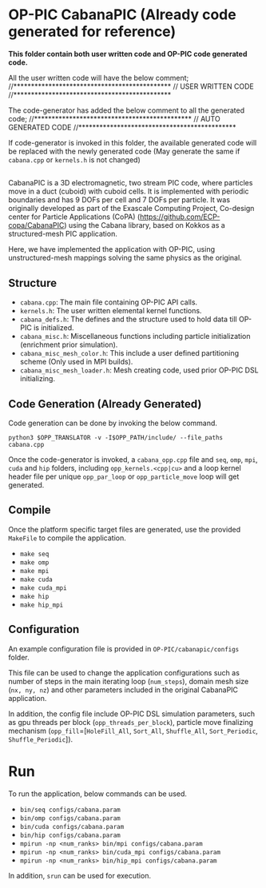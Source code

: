 # OP-PIC CabanaPIC (Already code generated for reference)

**This folder contain both user written code and OP-PIC code generated code.**

All the user written code will have the below comment;
//*********************************************
// USER WRITTEN CODE
//*********************************************

The code-generator has added the below comment to all the generated code; 
//*********************************************
// AUTO GENERATED CODE
//*********************************************

If code-generator is invoked in this folder, the available generated code will be replaced with the newly generated code (May generate the same if `cabana.cpp` or `kernels.h` is not changed)

##
CabanaPIC is a 3D electromagnetic, two stream PIC code, where particles move in a duct (cuboid) with cuboid cells.
It is implemented with periodic boundaries and has 9 DOFs per cell and 7 DOFs per particle. 
It was originally developed as part of the Exascale Computing Project, Co-design center for Particle Applications (CoPA) (https://github.com/ECP-copa/CabanaPIC) using the Cabana library, based on Kokkos as a structured-mesh PIC application.

Here, we have implemented the application with OP-PIC, using unstructured-mesh mappings solving the same physics as the original.

## Structure
 * `cabana.cpp`: The main file containing OP-PIC API calls. 
 * `kernels.h`: The user written elemental kernel functions.
 * `cabana_defs.h`: The defines and the structure used to hold data till OP-PIC is initialized.
 * `cabana_misc.h`: Miscellaneous functions including particle initialization (enrichment prior simulation).
 * `cabana_misc_mesh_color.h`: This include a user defined partitioning scheme (Only used in MPI builds).
 * `cabana_misc_mesh_loader.h`: Mesh creating code, used prior OP-PIC DSL initializing. 

## Code Generation (Already Generated)
Code generation can be done by invoking the below command.

`python3 $OPP_TRANSLATOR -v -I$OPP_PATH/include/ --file_paths cabana.cpp`

Once the code-generator is invoked, a `cabana_opp.cpp` file and `seq`, `omp`, `mpi`, `cuda` and `hip` folders, including `opp_kernels.<cpp|cu>` and a loop kernel header file per unique `opp_par_loop` or `opp_particle_move` loop will get generated.

## Compile
Once the platform specific target files are generated, use the provided `MakeFile` to compile the application.
 * `make seq`
 * `make omp`
 * `make mpi`
 * `make cuda`
 * `make cuda_mpi`
 * `make hip`
 * `make hip_mpi`

## Configuration
An example configuration file is provided in `OP-PIC/cabanapic/configs` folder.

This file can be used to change the application configurations such as number of steps in the main iterating loop (`num_steps`), domain mesh size (`nx, ny, nz`) and other parameters included in the original CabanaPIC application. 

In addition, the config file include OP-PIC DSL simulation parameters, such as gpu threads per block (`opp_threads_per_block`), particle move finalizing mechanism (`opp_fill`=[`HoleFill_All`, `Sort_All`, `Shuffle_All`, `Sort_Periodic`, `Shuffle_Periodic`]).

# Run
To run the application, below commands can be used.
 * `bin/seq configs/cabana.param`
 * `bin/omp configs/cabana.param`
 * `bin/cuda configs/cabana.param`
 * `bin/hip configs/cabana.param`
 * `mpirun -np <num_ranks> bin/mpi configs/cabana.param`
 * `mpirun -np <num_ranks> bin/cuda_mpi configs/cabana.param`
 * `mpirun -np <num_ranks> bin/hip_mpi configs/cabana.param`

In addition, `srun` can be used for execution.